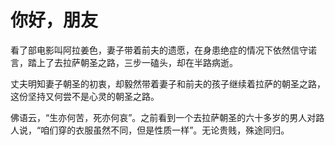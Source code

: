 
# 你好，朋友

看了部电影叫阿拉姜色，妻子带着前夫的遗愿，在身患绝症的情况下依然信守诺言，踏上了去拉萨朝圣之路，三步一磕头，却在半路病逝。

丈夫明知妻子朝圣的初衷，却毅然带着妻子和前夫的孩子继续着拉萨的朝圣之路，这份坚持又何尝不是心灵的朝圣之路。

佛语云，“生亦何苦，死亦何哀”。之前看到一个去拉萨朝圣的六十多岁的男人对路人说，“咱们穿的衣服虽然不同，但是性质一样”。无论贵贱，殊途同归。